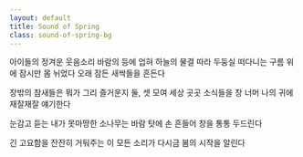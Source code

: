 ```yaml
---
layout: default
title: Sound of Spring
class: sound-of-spring-bg
---
```


<div class="poem-wrapper">
<div class="poem-card">
아이들의 정겨운 웃음소리
바람의 등에 업혀
하늘의 물결 따라
두둥실 떠다니는 구름 위에
잠시만 몸 뉘었다
오래 잠든 새싹들을 흔든다

창밖의 참새들은
뭐가 그리 즐거운지
둘, 셋 모여
세상 곳곳 소식들을
창 너머 나의 귀에
재잘재잘 얘기한다

눈감고 듣는 내가
못마땅한 소나무는
바람 탓에 손 흔들어
창을 통통 두드린다

긴 고요함을
잔잔히 거둬주는
이 모든 소리가
다시금
봄의 시작을 알린다

</div>
</div>